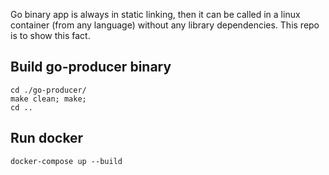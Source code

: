 Go binary app is always in static linking, then it can be called in a linux container (from any language) without any library dependencies. This repo is to show this fact. 

## Build go-producer binary

```
cd ./go-producer/ 
make clean; make; 
cd ..
```

## Run docker

`docker-compose up --build`

